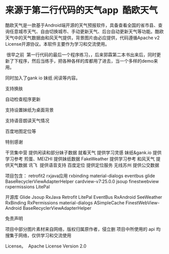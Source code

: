 来源于第二行代码的天气app  酷欧天气  
===========

酷欧天气是一款基于Android端开源的天气预报软件，具备查看全国的省市县、查询任意城市天气、自由切换城市、手动更新天气、后台自动更新天气等功能。酷欧天气中的天气数据由和风天气提供，背景图片由必应提供，代码遵循Apache v2 License开源协议。本软件主要作为学习和交流使用。


 很早之前  第一行代码的最后一个程序练习，，后来郭霖第二本书出来后，同时更新了下程序，然后当练手，把各种各样的库都用了进去，当一个多样的demo来用。
 
 同时加入了gank io 妹纸 闲读等内容。
 
 支持换肤 
 
 自动检查程序更新
 
 支持设置妹纸为桌面背景
 
 支持语音朗读天气情况
 
 百度地图定位等
 
 特别感谢 

干货集中营 提供闲读和部分妹子数据
就看天气 提供学习灵感
妹纸&gank.io 提供学习参考
煎蛋、MEIZHI 提供妹纸数据
FakeWeather 提供学习参考
和风天气 提供天气数据
讯飞  提供语音支持
百度定位 提供定位服务
无线苏州 提供公交数据


 项目包含：
 retrofit2 rxjava应用 rxbinding
 material-dialogs
 eventbus
 glide
 BaseRecyclerViewAdapterHelper
 cardview-v7:25.0.0
 jsoup
 finestwebview
 rxpermissions
 LitePal
 
 开源库
Glide
Jsoup
RxJava
Retrofit
LitePal
EventBus
RxAndroid
SeeWeather
RxBinding
RxPermissions
material-dialogs
ASimpleCache
FinestWebView-Android
BaseRecyclerViewAdapterHelper
 
 
 免责声明

项目中部分图片素材来自网络，版权归属原作者，侵立删
项目中所使用的 api 均搜集于网络，仅供学习和交流使用
 
 License。 
Apache License Version 2.0

